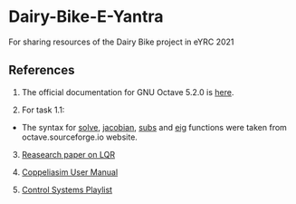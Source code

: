 # Dairy-Bike-E-Yantra
For sharing resources of the Dairy Bike project in eYRC 2021

## References
1) The official documentation for GNU Octave 5.2.0 is [here](https://octave.org/doc/v5.2.0/).

2) For task 1.1: 
 * The syntax for [solve](https://octave.sourceforge.io/symbolic/function/@sym/solve.html), [jacobian](https://octave.sourceforge.io/symbolic/function/@sym/jacobian.html), [subs](https://octave.sourceforge.io/symbolic/function/@sym/subs.html) and [eig](https://octave.sourceforge.io/octave/function/eigs.html) functions were taken from octave.sourceforge.io website.

3) [Reasearch paper on LQR](https://www.kybernetika.cz/content/2015/1/173/paper.pdf)

4) [Coppeliasim User Manual](https://www.coppeliarobotics.com/helpFiles/)

5) [Control Systems Playlist](https://youtube.com/playlist?list=PLMrJAkhIeNNR20Mz-VpzgfQs5zrYi085m)
 

